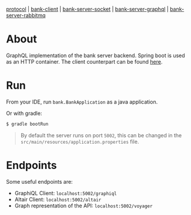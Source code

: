 [protocol](https://github.com/mikenoethiger/bank-server-socket#protocol) | [bank-client](https://github.com/mikenoethiger/bank-client) | [bank-server-socket](https://github.com/mikenoethiger/bank-server-socket) | [bank-server-graphql](https://github.com/mikenoethiger/bank-server-graphql) | [bank-server-rabbitmq](https://github.com/mikenoethiger/bank-server-rabbitmq)

# About

GraphQL implementation of the bank server backend. Spring boot is used as an HTTP container. The client counterpart can be found [here](https://github.com/mikenoethiger/bank-client/tree/master/src/main/java/bank/graphql).

# Run

From your IDE, run `bank.BankApplication` as a java application.

Or with gradle:

```bash
$ gradle bootRun
```

> By default the server runs on port `5002`, this can be changed in the `src/main/resources/application.properties` file.

# Endpoints

Some useful endpoints are:

* GraphiQL Client: `localhost:5002/graphiql`
* Altair Client: `localhost:5002/altair`
* Graph representation of the API: `localhost:5002/voyager`